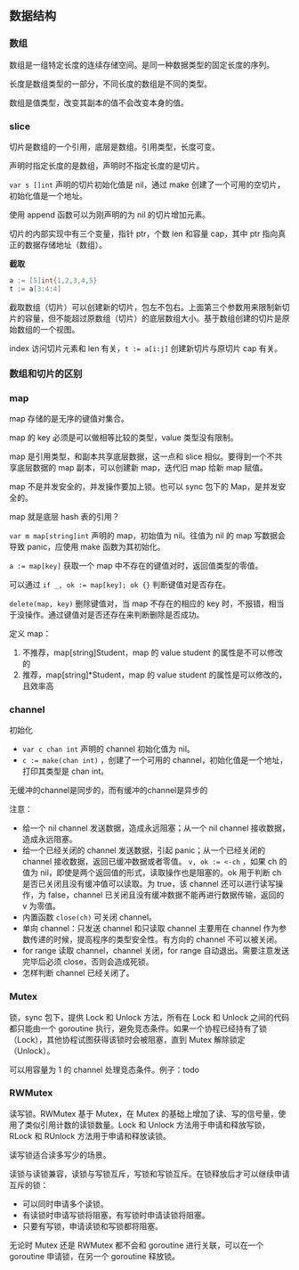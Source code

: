 ## 数据结构

### 数组

数组是一组特定长度的连续存储空间。是同一种数据类型的固定长度的序列。

长度是数组类型的一部分，不同长度的数组是不同的类型。

数组是值类型，改变其副本的值不会改变本身的值。

### slice

切片是数组的一个引用，底层是数组。引用类型，长度可变。

声明时指定长度的是数组，声明时不指定长度的是切片。

`var s []int` 声明的切片初始化值是 nil，通过 make 创建了一个可用的空切片，初始化值是一个地址。

使用 append 函数可以为刚声明的为 nil 的切片增加元素。

切片的内部实现中有三个变量，指针 ptr，个数 len 和容量 cap，其中 ptr 指向真正的数据存储地址（数组）。

**截取**

```go
a := [5]int{1,2,3,4,5}
t := a[3:4:4]
```

截取数组（切片）可以创建新的切片，包左不包右。上面第三个参数用来限制新切片的容量，但不能超过原数组（切片）的底层数组大小。基于数组创建的切片是原始数组的一个视图。

index 访问切片元素和 len 有关，`t := a[i:j]` 创建新切片与原切片 cap 有关。

### 数组和切片的区别



### map

map 存储的是无序的键值对集合。

map 的 key 必须是可以做相等比较的类型，value 类型没有限制。

map 是引用类型，和副本共享底层数据，这一点和 slice 相似。要得到一个不共享底层数据的 map 副本，可以创建新 map，迭代旧 map 给新 map 赋值。

map 不是并发安全的，并发操作要加上锁。也可以 sync 包下的 Map，是并发安全的。

map 就是底层 hash 表的引用？

`var m map[string]int` 声明的 map，初始值为 nil。往值为 nil 的 map 写数据会导致 panic，应使用 make 函数为其初始化。

`a := map[key]` 获取一个 map 中不存在的键值对时，返回值类型的零值。

可以通过 `if _, ok := map[key]; ok {}` 判断键值对是否存在。

`delete(map, key)` 删除键值对，当 map 不存在的相应的 key 时，不报错，相当于没操作。通过键值对是否还存在来判断删除是否成功。

定义 map：

1. 不推荐，map[string]Student，map 的 value student 的属性是不可以修改的
2. 推荐，map[string]*Student，map 的 value student 的属性是可以修改的，且效率高

### channel

初始化

* `var c chan int` 声明的 channel 初始化值为 nil。
* `c := make(chan int)` ，创建了一个可用的 channel，初始化值是一个地址，打印其类型是 chan int。

无缓冲的channel是同步的，而有缓冲的channel是异步的

注意：

* 给一个 nil channel 发送数据，造成永远阻塞；从一个 nil channel 接收数据，造成永远阻塞。
* 给一个已经关闭的 channel 发送数据，引起 panic；从一个已经关闭的 channel 接收数据，返回已缓冲数据或者零值。
  `v, ok := <-ch` ，如果 ch 的值为 nil，即使是两个返回值的形式，读取操作也是阻塞的。ok 用于判断 ch 是否已关闭且没有缓冲值可以读取。为 true，该 channel 还可以进行读写操作，为 false，channel 已关闭且没有缓冲数据不能再进行数据传输，返回的 v 为零值。
* 内置函数 `close(ch)` 可关闭 channel。
* 单向 channel：只发送 channel 和只读取 channel 主要用在 channel 作为参数传递的时候，提高程序的类型安全性。有方向的 channel 不可以被关闭。
* for range 读取 channel，channel 关闭，for range 自动退出。需要注意发送完毕后必须 close，否则会造成死锁。
* 怎样判断 channel 已经关闭了。

### Mutex

锁，sync 包下，提供 Lock 和 Unlock 方法，所有在 Lock 和 Unlock 之间的代码都只能由一个 goroutine 执行，避免竞态条件。如果一个协程已经持有了锁（Lock），其他协程试图获得该锁时会被阻塞，直到 Mutex 解除锁定（Unlock）。

可以用容量为 1 的 channel 处理竞态条件。例子：todo

### RWMutex

读写锁。RWMutex 基于 Mutex，在 Mutex 的基础上增加了读、写的信号量，使用了类似引用计数的读锁数量。Lock 和 Unlock 方法用于申请和释放写锁，RLock 和 RUnlock 方法用于申请和释放读锁。

读写锁适合读多写少的场景。

读锁与读锁兼容，读锁与写锁互斥，写锁和写锁互斥。在锁释放后才可以继续申请互斥的锁：

* 可以同时申请多个读锁。
* 有读锁时申请写锁将阻塞，有写锁时申请读锁将阻塞。
* 只要有写锁，申请读锁和写锁都将阻塞。

无论时 Mutex 还是 RWMutex 都不会和 goroutine 进行关联，可以在一个 goroutine 申请锁，在另一个 goroutine 释放锁。
